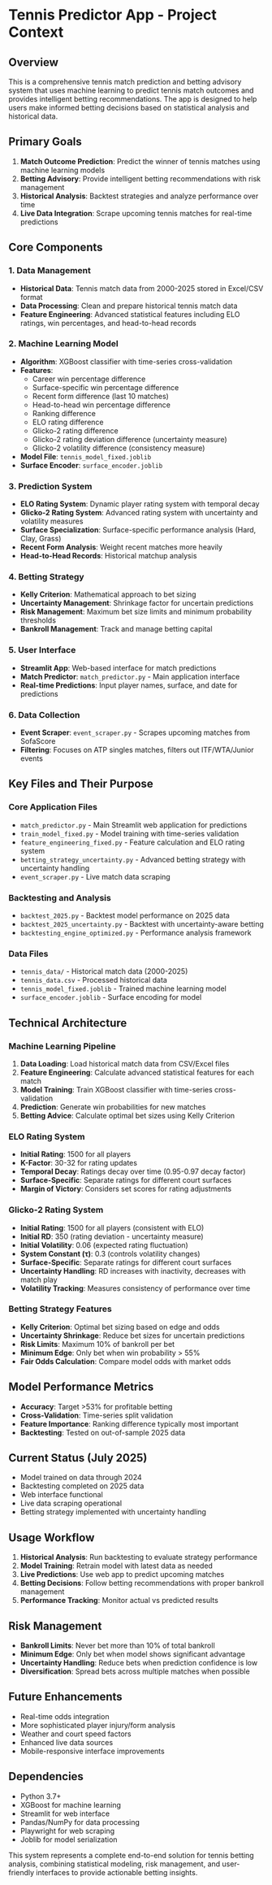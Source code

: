 # Tennis Predictor App - Project Context

## Overview
This is a comprehensive tennis match prediction and betting advisory system that uses machine learning to predict tennis match outcomes and provides intelligent betting recommendations. The app is designed to help users make informed betting decisions based on statistical analysis and historical data.

## Primary Goals
1. **Match Outcome Prediction**: Predict the winner of tennis matches using machine learning models
2. **Betting Advisory**: Provide intelligent betting recommendations with risk management
3. **Historical Analysis**: Backtest strategies and analyze performance over time
4. **Live Data Integration**: Scrape upcoming tennis matches for real-time predictions

## Core Components

### 1. Data Management
- **Historical Data**: Tennis match data from 2000-2025 stored in Excel/CSV format
- **Data Processing**: Clean and prepare historical tennis match data
- **Feature Engineering**: Advanced statistical features including ELO ratings, win percentages, and head-to-head records

### 2. Machine Learning Model
- **Algorithm**: XGBoost classifier with time-series cross-validation
- **Features**:
  - Career win percentage difference
  - Surface-specific win percentage difference
  - Recent form difference (last 10 matches)
  - Head-to-head win percentage difference
  - Ranking difference
  - ELO rating difference
  - Glicko-2 rating difference
  - Glicko-2 rating deviation difference (uncertainty measure)
  - Glicko-2 volatility difference (consistency measure)
- **Model File**: `tennis_model_fixed.joblib`
- **Surface Encoder**: `surface_encoder.joblib`

### 3. Prediction System
- **ELO Rating System**: Dynamic player rating system with temporal decay
- **Glicko-2 Rating System**: Advanced rating system with uncertainty and volatility measures
- **Surface Specialization**: Surface-specific performance analysis (Hard, Clay, Grass)
- **Recent Form Analysis**: Weight recent matches more heavily
- **Head-to-Head Records**: Historical matchup analysis

### 4. Betting Strategy
- **Kelly Criterion**: Mathematical approach to bet sizing
- **Uncertainty Management**: Shrinkage factor for uncertain predictions
- **Risk Management**: Maximum bet size limits and minimum probability thresholds
- **Bankroll Management**: Track and manage betting capital

### 5. User Interface
- **Streamlit App**: Web-based interface for match predictions
- **Match Predictor**: `match_predictor.py` - Main application interface
- **Real-time Predictions**: Input player names, surface, and date for predictions

### 6. Data Collection
- **Event Scraper**: `event_scraper.py` - Scrapes upcoming matches from SofaScore
- **Filtering**: Focuses on ATP singles matches, filters out ITF/WTA/Junior events

## Key Files and Their Purpose

### Core Application Files
- `match_predictor.py` - Main Streamlit web application for predictions
- `train_model_fixed.py` - Model training with time-series validation
- `feature_engineering_fixed.py` - Feature calculation and ELO rating system
- `betting_strategy_uncertainty.py` - Advanced betting strategy with uncertainty handling
- `event_scraper.py` - Live match data scraping

### Backtesting and Analysis
- `backtest_2025.py` - Backtest model performance on 2025 data
- `backtest_2025_uncertainty.py` - Backtest with uncertainty-aware betting
- `backtesting_engine_optimized.py` - Performance analysis framework

### Data Files
- `tennis_data/` - Historical match data (2000-2025)
- `tennis_data.csv` - Processed historical data
- `tennis_model_fixed.joblib` - Trained machine learning model
- `surface_encoder.joblib` - Surface encoding for model

## Technical Architecture

### Machine Learning Pipeline
1. **Data Loading**: Load historical match data from CSV/Excel files
2. **Feature Engineering**: Calculate advanced statistical features for each match
3. **Model Training**: Train XGBoost classifier with time-series cross-validation
4. **Prediction**: Generate win probabilities for new matches
5. **Betting Advice**: Calculate optimal bet sizes using Kelly Criterion

### ELO Rating System
- **Initial Rating**: 1500 for all players
- **K-Factor**: 30-32 for rating updates
- **Temporal Decay**: Ratings decay over time (0.95-0.97 decay factor)
- **Surface-Specific**: Separate ratings for different court surfaces
- **Margin of Victory**: Considers set scores for rating adjustments

### Glicko-2 Rating System
- **Initial Rating**: 1500 for all players (consistent with ELO)
- **Initial RD**: 350 (rating deviation - uncertainty measure)
- **Initial Volatility**: 0.06 (expected rating fluctuation)
- **System Constant (τ)**: 0.3 (controls volatility changes)
- **Surface-Specific**: Separate ratings for different court surfaces
- **Uncertainty Handling**: RD increases with inactivity, decreases with match play
- **Volatility Tracking**: Measures consistency of performance over time

### Betting Strategy Features
- **Kelly Criterion**: Optimal bet sizing based on edge and odds
- **Uncertainty Shrinkage**: Reduce bet sizes for uncertain predictions
- **Risk Limits**: Maximum 10% of bankroll per bet
- **Minimum Edge**: Only bet when win probability > 55%
- **Fair Odds Calculation**: Compare model odds with market odds

## Model Performance Metrics
- **Accuracy**: Target >53% for profitable betting
- **Cross-Validation**: Time-series split validation
- **Feature Importance**: Ranking difference typically most important
- **Backtesting**: Tested on out-of-sample 2025 data

## Current Status (July 2025)
- Model trained on data through 2024
- Backtesting completed on 2025 data
- Web interface functional
- Live data scraping operational
- Betting strategy implemented with uncertainty handling

## Usage Workflow
1. **Historical Analysis**: Run backtesting to evaluate strategy performance
2. **Model Training**: Retrain model with latest data as needed
3. **Live Predictions**: Use web app to predict upcoming matches
4. **Betting Decisions**: Follow betting recommendations with proper bankroll management
5. **Performance Tracking**: Monitor actual vs predicted results

## Risk Management
- **Bankroll Limits**: Never bet more than 10% of total bankroll
- **Minimum Edge**: Only bet when model shows significant advantage
- **Uncertainty Handling**: Reduce bets when prediction confidence is low
- **Diversification**: Spread bets across multiple matches when possible

## Future Enhancements
- Real-time odds integration
- More sophisticated player injury/form analysis
- Weather and court speed factors
- Enhanced live data sources
- Mobile-responsive interface improvements

## Dependencies
- Python 3.7+
- XGBoost for machine learning
- Streamlit for web interface
- Pandas/NumPy for data processing
- Playwright for web scraping
- Joblib for model serialization

This system represents a complete end-to-end solution for tennis betting analysis, combining statistical modeling, risk management, and user-friendly interfaces to provide actionable betting insights.

